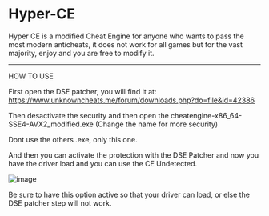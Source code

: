 # Hyper-CE
Hyper CE is a modified Cheat Engine for anyone who wants to pass the most modern anticheats, it does not work for all games but for the vast majority, enjoy and you are free to modify it.

------------------------------------------------------------------------------------

HOW TO USE

First open the DSE patcher, you will find it at: https://www.unknowncheats.me/forum/downloads.php?do=file&id=42386

Then desactivate the security and then open the cheatengine-x86_64-SSE4-AVX2_modified.exe   (Change the name for more security)

Dont use the others .exe, only this one.

And then you can activate the protection with the DSE Patcher and now you have the driver load and you can use the CE Undetected.

![image](https://github.com/user-attachments/assets/492c4e09-55f8-493b-8c1f-f8552eceab99)

Be sure to have this option active so that your driver can load, or else the DSE patcher step will not work.
